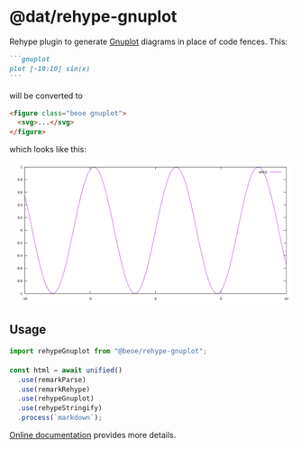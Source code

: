 # @dat/rehype-gnuplot

Rehype plugin to generate [Gnuplot](https://gnuplot.sourceforge.net/) diagrams in place of code fences. This:

````md
```gnuplot
plot [-10:10] sin(x)
```
````

will be converted to

```html
<figure class="beoe gnuplot">
  <svg>...</svg>
</figure>
```

which looks like this:

![example of how generated graph looks](./example.svg)

## Usage

```js
import rehypeGnuplot from "@beoe/rehype-gnuplot";

const html = await unified()
  .use(remarkParse)
  .use(remarkRehype)
  .use(rehypeGnuplot)
  .use(rehypeStringify)
  .process(`markdown`);
```

[Online documentation](https://beoe.stereobooster.com/diagrams/gnuplot/) provides more details.
